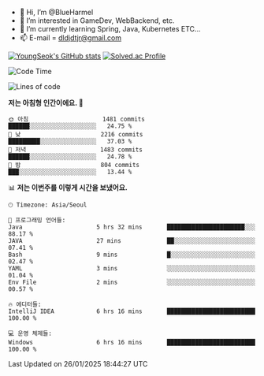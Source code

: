 - 👋 Hi, I’m @BlueHarmel
- 👀 I’m interested in GameDev, WebBackend, etc.
- 🌱 I’m currently learning Spring, Java, Kubernetes ETC...
- 📫 E-mail = dldjdtjr@gmail.com

[![YoungSeok's GitHub stats](https://github-readme-stats.vercel.app/api?username=BlueHarmel&show_icons=true&theme=transparent)](https://github.com/anuraghazra/github-readme-stats)
[![Solved.ac Profile](http://mazassumnida.wtf/api/v2/generate_badge?boj=dldjdtjr)](https://solved.ac/dldjdtjr/)

<!--START_SECTION:waka-->
![Code Time](http://img.shields.io/badge/Code%20Time-815%20hrs%2053%20mins-blue)

![Lines of code](https://img.shields.io/badge/%EC%A0%80%EB%8A%94%20%EC%97%AC%ED%83%9C%EA%B9%8C%EC%A7%80%20-46.7%20million%20%EC%A4%84%EC%9D%98%20%EC%BD%94%EB%93%9C%EB%A5%BC%20%EC%9E%91%EC%84%B1%ED%96%88%EC%96%B4%EC%9A%94.-blue)

**저는 아침형 인간이에요. 🐤** 

```text
🌞 아침                     1481 commits        ██████░░░░░░░░░░░░░░░░░░░   24.75 % 
🌆 낮　                     2216 commits        █████████░░░░░░░░░░░░░░░░   37.03 % 
🌃 저녁                     1483 commits        ██████░░░░░░░░░░░░░░░░░░░   24.78 % 
🌙 밤　                     804 commits         ███░░░░░░░░░░░░░░░░░░░░░░   13.44 % 
```


📊 **저는 이번주를 이렇게 시간을 보냈어요.** 

```text
🕑︎ Timezone: Asia/Seoul

💬 프로그래밍 언어들: 
Java                     5 hrs 32 mins       ██████████████████████░░░   88.17 % 
JAVA                     27 mins             ██░░░░░░░░░░░░░░░░░░░░░░░   07.41 % 
Bash                     9 mins              █░░░░░░░░░░░░░░░░░░░░░░░░   02.47 % 
YAML                     3 mins              ░░░░░░░░░░░░░░░░░░░░░░░░░   01.04 % 
Env File                 2 mins              ░░░░░░░░░░░░░░░░░░░░░░░░░   00.57 % 

🔥 에디터들: 
IntelliJ IDEA            6 hrs 16 mins       █████████████████████████   100.00 % 

💻 운영 체제들: 
Windows                  6 hrs 16 mins       █████████████████████████   100.00 % 
```


 Last Updated on 26/01/2025 18:44:27 UTC
<!--END_SECTION:waka-->
<!---
BlueHarmel/BlueHarmel is a ✨ special ✨ repository because its `README.md` (this file) appears on your GitHub profile.
You can click the Preview link to take a look at your changes.
--->

